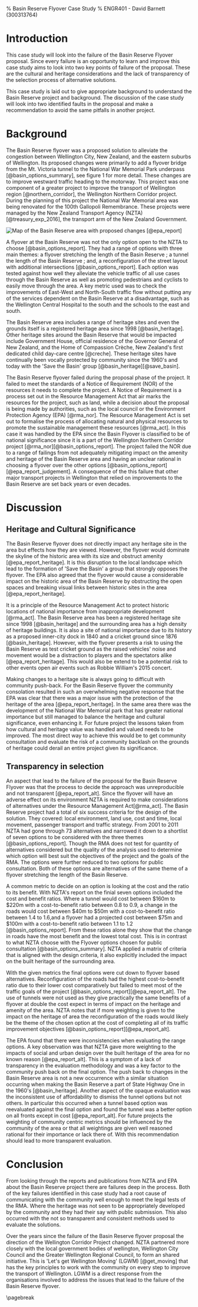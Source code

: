% Basin Reserve Flyover Case Study
% ENGR401 - David Barnett (300313764)

<!-- 
Aim for the case study:
    * recommend ways to improve egineering projects success

Using the view point of _legal compliance_

Areas to look at:
    * community engagement, communications
        * videos releases
        * large documents
        * how is this protected by law [find law, probably resouce management act & report section]
    * irreproducible selection process
        * How is this protected by law [find law, probably resouce management act & report section]
    * did not explore the impacts of their project
        * How is this protected by law [find law, probably resouce management act & report section]

-->

<!--
# Executive Summary 
 Breifly cover:
 * the topic area of the report
 * the report's primary aim/s
 * state what was achieved (key finding)
 * a summary of your approach
 * significant findings
 * a summary of the report's recommendations
-->

# Introduction
<!--
Summarise the brief (your task), briefly outline the case and focus on its significance for the reader,
state the report's aim(s) and describe how the report is organised.
-->

This case study will look into the failure of the Basin Reserve Flyover
proposal. Since every failure is an opportunity to learn and improve this
case study aims to look into two key points of failure of the proposal.
These are the cultural and heritage considerations and the lack of transparency
of the selection process of alternative solutions.

This case study is laid out to give appropriate background to understand the
Basin Reserve project and background. The discussion of the case study will 
look into two identified faults in the proposal and make a recommendation
to avoid the same pitfalls in another project.
 
# Background
<!--
Describe the case or situation being investigated.
Focus on the facts of the situation.

 - it is a sub-project of the Wellington Corridor Project
 - improving the basin reserve area
 - The project was terminated in the proposal phase

 - notice of requirement, what is it?
 - proposal sent to EPA
 - goal of the RMA is to `promote the sustainable management of natural & physical resources`.

 - this was due to multiple failures to meet the requirements of the RMA
 - the area is a hertiage site, including the circket grounds, etc.
-->

The Basin Reserve flyover was a proposed solution to alleviate the congestion between Wellington City, New Zealand,
and the eastern suburbs of Wellington.
Its proposed changes were primarily to add a flyover bridge from the Mt. Victoria tunnel to the
National War Memorial Park underpass [@basin_options_summary], see figure 1 for more detail.
These changes are to improve westward traffic heading to the motorway.
This project was one component of a greater project to improve the transport of Wellington region [@northern_corridor],
the Wellington Northern Corridor project.
During the planning of this project the National War Memorial area was being renovated for the 100th Gallopoli Remembrance.
These projects were managed by the New Zealand Transport Agency (NZTA) [@treasury_exp_2016],
the transport arm of the New Zealand Government.

![Map of the Basin Reserve area with proposed changes [@epa_report]](./proposed_changes.png)

A flyover at the Basin Reserve was not the only option open to the NZTA to choose [@basin_options_report].
They had a range of options with three main themes: a flyover stretching the length of the Basin Reserve ; 
a tunnel the length of the Basin Reserve ; and, a reconfiguration of the street layout
with additional intersections [@basin_options_report].
Each option was tested against how well they alleviate the vehicle traffic of all use cases through
the Basin Reserve as well as promoting pedestrians and cyclists to easily move through the area.
A key metric used was to check the improvements of East-West and North-South traffic flow without
putting any of the services dependent on the Basin Reserve at a disadvantage, such as the Wellington Central Hospital to the
south and the schools to the east and south.

The Basin Reserve area includes a range of heritage sites and even the grounds
itself is a registered heritage area since 1998 [@basin_heritage].
Other heritage sites around the Basin Reserve that would be impacted include
Government House, official residence of the Governor General of New Zealand,
and the Home of Compassion Crèche, New Zealand's first dedicated child day-care centre [@creche].
These heritage sites have continually been vocally protected by community since the 1960's and today
with the 'Save the Basin' group [@basin_heritage][@save_basin].

The Basin Reserve flyover failed during the proposal phase of the project.
It failed to meet the standards of a Notice of Requirement (NOR) of the resources it needs to complete the project.
A Notice of Requirement is a process set out in the Resource Management Act that air marks the resources
for the project, such as land, while a decision about the proposal is being made by authorities,
such as the local council or the Environment Protection Agency (EPA) [@rma_nor].
The Resource Management Act is set out to formalise the process of allocating natural and physical resources
to promote the sustainable management these resources [@rma_act].
In this case it was handled by the EPA since the Basin Flyover is classified to be of national significance since
it is a part of the Wellington Northern Corridor project [@rma_nor][@basin_options_report].
The project failed the NOR due to a range of failings from not adequately mitigating impact on the amenity and heritage
of the Basin Reserve area and having an unclear rational in choosing a flyover over the
other options [@basin_options_report][@epa_report_judgement].
A consequence of the this failure that other major transport projects in
Wellington that relied on improvements to the Basin Reserve are set back years
or even decades.

# Discussion
<!--
 - this was due to multiple failures to meet the requirements of the RMA
    - subset of these failtuers are: alteratives & hertiage site

    - alternatives 
        - "methodology,  particularly  the  need  for transparency and replicability, is important" [1273]
        - "it was not clear how criteria were weighted and the reason for any weighting.
           This made the process somewhat confusing and difficult to follow.  
           It also meant that the process could not be replicated" [1274]
        - section: 171(1) Whether adequate consideration has been given to alternative sites, routes & methods

        - highlights the requirement of transprancy when using finite resources like Land, city space, culture, anemity

    - hertiage sites
        - section 6(f) recongise & provide for protection of historic heritage from inappropriate development
        - public outcry tipped the balance & defended the Basin
        - King Salmon, case applied to '*inappropriate* development' 
        - test-cricket status of the Basin Reserve venue [1259]

         - highlights the importance of history and the community support for the site
-->

<!-- TODO: a outline of the discussion section -->

## Heritage and Cultural Significance
<!-- heritage -->

The Basin Reserve flyover does not directly impact any heritage site in the
area but effects how they are viewed.
However, the flyover would dominate the skyline of the historic area with its size and obstruct
amenity [@epa_report_heritage].
It is this disruption to the local landscape which lead to the formation of
'Save the Basin' a group that strongly opposes the flyover.
The EPA also agreed that the flyover would cause a considerable impact on
the historic area of the Basin Reserve by obstructing the open spaces
and breaking visual links between historic sites in the area [@epa_report_heritage].

It is a principle of the Resource Management Act to protect historic locations
of national importance from inappropriate development [@rma_act].
The Basin Reserve area has been a registered heritage site since 1998
[@basin_heritage] and the surrounding area has a high density of heritage
buildings.
It is also a site of national importance due to its history as a proposed
inner-city dock in 1840 and a cricket ground since 1876 [@basin_heritage].
However, with the flyover presents a risk to using the Basin Reserve as 
test cricket ground as the raised vehicles' noise and movement would
be a distraction to players and the spectators alike [@epa_report_heritage].
This would also be extend to be a potential risk to other events open air
events such as Robbie William's 2015 concert.

Making changes to a heritage site is always going to difficult with community
push-back.
For the Basin Reserve flyover the community consolation resulted in such an
overwhelming negative response that the EPA was clear that there was a major 
issue with the protection of the heritage of the area [@epa_report_heritage].
In the same area there was the development of the National War Memorial park 
that has greater national importance but still managed to balance the heritage
and cultural significance, even enhancing it.
For future project the lessons taken from how cultural and heritage value was 
handled and valued needs to be improved. 
The most direct way to achieve this would be to get community consultation and 
evaluate the risk of a community backlash on the grounds of heritage could derail
an entire project given its significance.

## Transparency in selection
<!-- selection transpranecy -->

An aspect that lead to the failure of the proposal for the Basin Reserve Flyover was that the process to decide
the approach was unreproducible and not transparent [@epa_report_alt].
Since the flyover will have an adverse effect on its environment NZTA is required to make considerations of alternatives 
under the Resource Management Act[@rma_act].
The Basin Reserve project had a total of six success criteria for the design of the solution.
They covered: local environment, land use, cost and time, local movement, passenger transport and traffic strategy.
From 2001 to 2011 NZTA had gone through 73 alternatives and narrowed it down to a shortlist of seven options to be considered with
the three themes [@basin_options_report].
Though the RMA does not test for quantity of alternatives considered but the quality of the analysis used to determine which
option will best suit the objectives of the project and the goals of the RMA.
The options were further reduced to two options for public consultation.
Both of these options are alternatives of the same theme of a flyover stretching the length of the Basin Reserve.

A common metric to decide on an option is looking at the cost and the ratio to its benefit.
With NZTA's report on the finial seven options included the cost and benefit ratios.
Where a tunnel would cost between \$160m to \$220m with a cost-to-benefit ratio between 0.8 to 0.9,
a change in the roads would cost between \$40m to \$50m with a cost-to-benefit ratio between 1.4 to 1.6,and a
flyover had a projected cost between \$75m and \$100m with a cost-to-benefit ratio between 1.1 to 1.2 [@basin_options_report].
From these ratios alone they show that the change in roads have the most benefit and the lowest total cost.
This is in contrast to what NZTA choose with the Flyover options chosen for public consultation [@basin_options_summary].
NZTA applied a matrix of criteria that is aligned with the design criteria, it also explicitly included the impact on
the built heritage of the surrounding area.

With the given metrics the final options were cut down to flyover based alternatives.
Reconfiguration of the roads had the highest cost-to-benefit ratio due to their
lower cost comparatively but failed to meet most of the traffic goals of the project [@basin_options_report][@epa_report_alt].
The use of tunnels were not used as they give practically the same benefits of a flyover
at double the cost expect in terms of impact on the heritage and amenity of the area.
NZTA notes that if more weighting is given to the impact on the heritage of area the
reconfiguration of the roads would likely be the theme of the chosen option at
the cost of completing all of its traffic improvement objectives [@basin_options_report][@epa_report_alt].

The EPA found that there were inconsistencies when evaluating the range options.
A key observation was that NZTA gave more weighting to the impacts of social and urban design
over the built heritage of the area for no known reason [@epa_report_alt]. 
This is a symptom of a lack of transparency in the evaluation methodology and was a key factor
to the community push back on the final option.
The push back to changes in the Basin Reserve area is not a new occurrence with a similar
situation occurring when making the Basin Reserve a part of State Highway One in the 1960's [@basin_heritage].
Another aspect of the opaque evaluation was the inconsistent use of affordability to dismiss the tunnel options but not others.
In particular this occurred when a tunnel based option was reevaluated against the final option and found the
tunnel was a better option on all fronts except in cost [@epa_report_alt].
For future projects the weighting of community centric metrics should be influenced by the
community of the area or that all weightings are given well reasoned rational for their importance or lack there of.
With this recommendation should lead to more transparent evaluation.


# Conclusion
<!--
Try to answer the following questions.
* What else has been achieved since the situation occurred?
* Have all recommendations been implemented?
* What may happen in the future?
-->

From looking through the reports and publications from NZTA and EPA about the
Basin Reserve project there are failures deep in the process. Both of the
key failures identified in this case study had a root cause of communicating
with the community well enough to meet the legal tests of the RMA.
Where the heritage was not seen to be appropriately developed by the community
and they had their say with public submission. This also occurred with the
not so transparent and consistent methods used to evaluate the solutions.

Over the years since the failure of the Basin Reserve flyover proposal the
direction of the Wellington Corridor Project changed. NZTA partnered more
closely with the local government bodies of wellington, Wellington City Council
and the Greater Wellington Regional Council, to form an shared initiative.
This is 'Let's get Wellington Moving' (LGWM) [@get_moving] that has the key principles
to work with the community on every step to improve the transport of Wellington.
LGWM is a direct response from the organisations involved to address the issues
that lead to the failure of the Basin Reserve flyover.

\pagebreak

